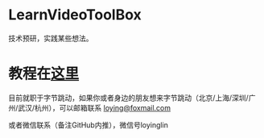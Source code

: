 # LearnVideoToolBox
技术预研，实践某些想法。


# 教程在[这里](http://www.jianshu.com/notebooks/5037333/latest)


目前就职于字节跳动，如果你或者身边的朋友想来字节跳动（北京/上海/深圳/广州/武汉/杭州），可以邮箱联系 loying@foxmail.com

或者微信联系（备注GitHub内推），微信号loyinglin